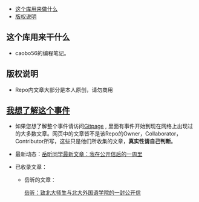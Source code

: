 
* [这个库用来做什么](#这个库用来干什么)
* [版权说明](#版权说明)

## 这个库用来干什么

- caobo56的编程笔记。

## 版权说明

- Repo内文章大部分是本人原创，请勿商用

## **[我想了解这个事件](https://sikaozhe1997.github.io/Xin-Yue/)**

- 如果您想了解整个事件请访问[Gitpage](https://sikaozhe1997.github.io/Xin-Yue/) , 里面有事件开始到现在网络上出现过的大多数文章。网页中的文章皆不是该Repo的Owner，Collaborator，Contributor所写，这些只是他们所收集的文章，**真实性请自己判断**。

- 最新动态：[岳昕同学最新文章：我在公开信后的一周里](https://sikaozhe1997.github.io/Xin-Yue/#/%E6%9C%A8%C2%B7%E7%94%B0%EF%BC%9A%E6%88%91%E5%9C%A8%E5%85%AC%E5%BC%80%E4%BF%A1%E5%90%8E%E7%9A%84%E4%B8%80%E5%91%A8%E9%87%8C.md)

- 已收录文章：
    
    - 岳昕的文章：

        [岳昕：致北大师生与北大外国语学院的一封公开信](https://sikaozhe1997.github.io/Xin-Yue/#/%E5%B2%B3%E6%98%95%EF%BC%9A%E8%87%B4%E5%8C%97%E4%BA%AC%E5%A4%A7%E5%AD%A6%E5%B8%88%E7%94%9F%E5%92%8C%E5%8C%97%E5%A4%A7%E5%A4%96%E5%9B%BD%E8%AF%AD%E5%AD%A6%E9%99%A2%E7%9A%84%E4%B8%80%E5%B0%81%E5%85%AC%E5%BC%80%E4%BF%A1.md)
        


